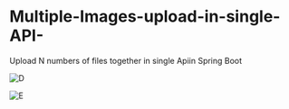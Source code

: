 # Multiple-Images-upload-in-single-API-
Upload N numbers of files together in single Apiin Spring Boot

![D](https://github.com/Punitboriya/Multiple-Images-upload-in-single-API-/assets/126247444/1c66ce38-329e-4b2d-a8da-9c33e9ff6dff)


![E](https://github.com/Punitboriya/Multiple-Images-upload-in-single-API-/assets/126247444/59412bdc-b85c-4e21-9a02-118707fe6c4b)

